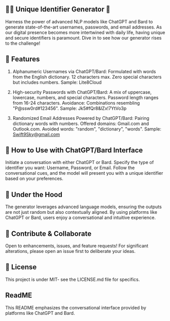 ## 👩‍💻 Unique Identifier Generator 🔐
Harness the power of advanced NLP models like ChatGPT and Bard to generate state-of-the-art usernames, passwords, and email addresses. As our digital presence becomes more intertwined with daily life, having unique and secure identifiers is paramount. Dive in to see how our generator rises to the challenge!

## 🌠 Features
1. Alphanumeric Usernames via ChatGPT/Bard:
Formulated with words from the English dictionary.
12 characters max.
Zero special characters but includes numbers.
Sample: Lite8Cloud

2. High-security Passwords with ChatGPT/Bard:
A mix of uppercase, lowercase, numbers, and special characters.
Password length ranges from 16-24 characters.
Avoidance: Combinations resembling "P@ssw0rd#123456".
Sample: Jk5#fQr8&lZx!7YtVo3p

3. Randomized Email Addresses Powered by ChatGPT/Bard:
Pairing dictionary words with numbers.
Offered domains: Gmail.com and Outlook.com.
Avoided words: "random", "dictionary", "words".
Sample: Swift9Sky@gmail.com

## 🚀 How to Use with ChatGPT/Bard Interface
Initiate a conversation with either ChatGPT or Bard.
Specify the type of identifier you want: Username, Password, or Email.
Follow the conversational cues, and the model will present you with a unique identifier based on your preferences.

## 🔧 Under the Hood
The generator leverages advanced language models, ensuring the outputs are not just random but also contextually aligned. By using platforms like ChatGPT or Bard, users enjoy a conversational and intuitive experience.

## 🤝 Contribute & Collaborate
Open to enhancements, issues, and feature requests! For significant alterations, please open an issue first to deliberate your ideas.

## 📜 License
This project is under MIT- see the LICENSE.md file for specifics.

## ReadME
This README emphasizes the conversational interface provided by platforms like ChatGPT and Bard.





